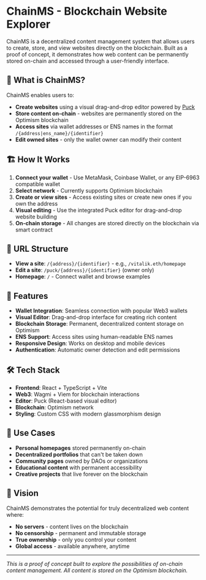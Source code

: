 # ChainMS - Blockchain Website Explorer

ChainMS is a decentralized content management system that allows users to create, store, and view websites directly on the blockchain. Built as a proof of concept, it demonstrates how web content can be permanently stored on-chain and accessed through a user-friendly interface.

## 🌟 What is ChainMS?

ChainMS enables users to:
- **Create websites** using a visual drag-and-drop editor powered by [Puck](https://puckeditor.com/)
- **Store content on-chain** - websites are permanently stored on the Optimism blockchain
- **Access sites** via wallet addresses or ENS names in the format `/{address|ens_name}/{identifier}`
- **Edit owned sites** - only the wallet owner can modify their content

## 🏗️ How It Works

1. **Connect your wallet** - Use MetaMask, Coinbase Wallet, or any EIP-6963 compatible wallet
2. **Select network** - Currently supports Optimism blockchain
3. **Create or view sites** - Access existing sites or create new ones if you own the address
4. **Visual editing** - Use the integrated Puck editor for drag-and-drop website building
5. **On-chain storage** - All changes are stored directly on the blockchain via smart contract

## 🔗 URL Structure

- **View a site**: `/{address}/{identifier}` - e.g., `/vitalik.eth/homepage`
- **Edit a site**: `/puck/{address}/{identifier}` (owner only)
- **Homepage**: `/` - Connect wallet and browse examples

## 🚀 Features

- **Wallet Integration**: Seamless connection with popular Web3 wallets
- **Visual Editor**: Drag-and-drop interface for creating rich content
- **Blockchain Storage**: Permanent, decentralized content storage on Optimism
- **ENS Support**: Access sites using human-readable ENS names
- **Responsive Design**: Works on desktop and mobile devices
- **Authentication**: Automatic owner detection and edit permissions

## 🛠️ Tech Stack

- **Frontend**: React + TypeScript + Vite
- **Web3**: Wagmi + Viem for blockchain interactions
- **Editor**: Puck (React-based visual editor)
- **Blockchain**: Optimism network
- **Styling**: Custom CSS with modern glassmorphism design

## 🎯 Use Cases

- **Personal homepages** stored permanently on-chain
- **Decentralized portfolios** that can't be taken down
- **Community pages** owned by DAOs or organizations
- **Educational content** with permanent accessibility
- **Creative projects** that live forever on the blockchain

## 🔮 Vision

ChainMS demonstrates the potential for truly decentralized web content where:
- **No servers** - content lives on the blockchain
- **No censorship** - permanent and immutable storage
- **True ownership** - only you control your content
- **Global access** - available anywhere, anytime

---

*This is a proof of concept built to explore the possibilities of on-chain content management. All content is stored on the Optimism blockchain.*

